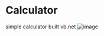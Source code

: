 # Calculator
simple calculator built vb.net
![image](https://user-images.githubusercontent.com/41649696/53848640-207f7380-3f83-11e9-8a58-e81cc1818185.png)
